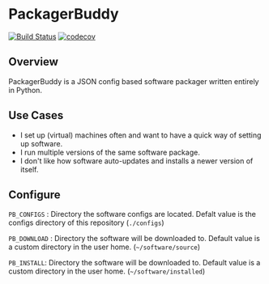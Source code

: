 PackagerBuddy
==============

[![Build Status](https://travis-ci.org/cedricduriau/packagerbuddy.svg?branch=master)](https://travis-ci.org/cedricduriau/packagerbuddy)
[![codecov](https://codecov.io/gh/cedricduriau/packagerbuddy/branch/master/graph/badge.svg)](https://codecov.io/gh/cedricduriau/packagerbuddy)

Overview
--------
PackagerBuddy is a JSON config based software packager written entirely in Python.

Use Cases
--------
- I set up (virtual) machines often and want to have a quick way of setting up software.
- I run multiple versions of the same software package.
- I don't like how software auto-updates and installs a newer version 
of itself.

Configure
--------
`PB_CONFIGS` : Directory the software configs are located. Defalt value is the configs directory of this repository (`./configs`)

`PB_DOWNLOAD` : Directory the software will be downloaded to. Default value is a custom directory in the user home. (`~/software/source`)

`PB_INSTALL`: Directory the software will be downloaded to. Default value is a custom directory in the user home. (`~/software/installed`)
